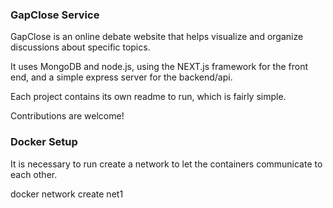 ### GapClose Service ###

GapClose is an online debate website that helps visualize and organize discussions about specific topics.

It uses MongoDB and node.js, using the NEXT.js framework for the front end, and a simple express server for the backend/api.

Each project contains its own readme to run, which is fairly simple.

Contributions are welcome!

### Docker Setup ###

It is necessary to run create a network to let the containers communicate to each other.

docker network create net1